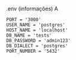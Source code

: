 .env (informações) A
```
PORT = '3000'
USER_NAME = 'postgres'
HOST_NAME = 'localhost'
DB_NAME = 'tests'
DB_PASSWORD = 'admin123'
DB_DIALECT = 'postgres'
PORT_NUMBER = '5432'
```
